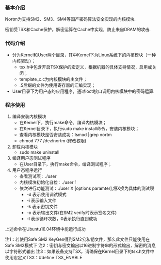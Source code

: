 ### 基本介绍
Nortm为支持SM2、SM3、SM4等国产密码算法安全实现的内核模块.

密钥受TSX和Cache保护，解密运算在Cache中实现，防止来自DRAM的攻击.

### 代码介绍
- 分为Kernel和User两个目录，其中Kernel下为Linux系统下的内核模块（一种内核驱动）；
	- tsx.h中包含开启TSX保护的宏定义，根据机器的具体支持情况，启用或关闭；
	- template_c.c为内核模块的主文件；
	- .S后缀的文件为使用寄存器的汇编实现；
- User目录下为用户态的应用程序，通过ioctl接口调用内核模块中的密码运算.
### 程序使用
1. 编译安装内核模块
	- 在Kernel下，执行make命令，编译内核模块；
	- 在Kernel目录下，执行sudo make install命令，安装内核模块；
	- 查看内核模块是否安装成功：lsmod |grep nortm
	- chmod 777 /dev/nortm (修改权限)
2. 卸载内核模块
   	- sudo make uninstall
3. 编译用户态测试程序
	- 在User目录下，执行make命令，编译测试程序；
4. 用户态程序运行
	- 查看测试项：./user
	- 内核模块初始化自检：./user 1
	- 依次进行功能测试：./user X [options paramter],将X换为具体的测试项
		- -d 表示使用调试模式
		- -i 表示输入文件
		- -k 表示密钥文件
		- -o 表示输出文件(在SM2 verify时表示签名文件)
		- -l 表示循环次数，0表示执行直到成功


上述命令在Ubuntu16.04环境中能运行成功

注1：若使用Safe SM2 KeyGen得到SM2公私钥文件，那么此文件只能使用在Safe SM2模式下
注2：密钥与密文输出以16进制字符串的形式输出，解密的消息以字符形式输出
注3：如果设备支持TSX，请确保在Kernel目录下的tsx.h文件中使用宏定义TSX：#define TSX_ENABLE
